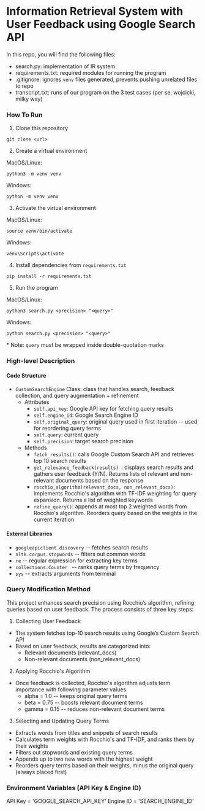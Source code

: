 # Information Retrieval System with User Feedback using Google Search API

In this repo, you will find the following files:
- search.py: implementation of IR system
- requirements.txt: required modules for running the program
- .gitignore: ignores `venv` files generated, prevents pushing unrelated files to repo
- transcript.txt: runs of our program on the 3 test cases (per se, wojcicki, milky way)

### How To Run
1. Clone this repository 
```
git clone <url>
```
2. Create a virtual environment

MacOS/Linux:
```
python3 -m venv venv
```
Windows:
```
python -m venv venv
```
3. Activate the virtual environment

MacOS/Linux:
```
source venv/bin/activate
```
Windows:
```
venv\Scripts\activate
```
4. Install dependencies from `requirements.txt` 
```
pip install -r requirements.txt
```
5. Run the program

MacOS/Linux:
```
python3 search.py <precision> "<query>"
```
Windows:
```
python search.py <precision> "<query>"
```
\* Note: `query` must be wrapped inside double-quotation marks

### High-level Description
#### Code Structure
- `CustomSearchEngine` Class: class that handles search, feedback collection, and query augmentation + refinement
  - Attributes
    - `self.api_key`: Google API key for fetching query results
    - `self.engine_id`: Google Search Engine ID
    - `self.original_query`: original query used in first iteration -- used for reordering query terms 
    - `self.query`: current query
    - `self.precision`: target search precision
  - Methods
    - `fetch_results()`: calls Google Custom Search API and retrieves top 10 search results
    - `get_relevance_feedback(results) `: displays search results and gathers user feedback (Y/N). Returns lists of relevant and non-relevant documents based on the response
    - `rocchio_algorithm(relevant_docs, non_relevant_docs)`: implements Rocchio's algorithm with TF-IDF weighting for query expansion. Returns a list of weighted keywords
    - `refine_query()`: appends at most top 2 weighted words from Rocchio's algorithm. Reorders query based on the weights in the current iteration
#### External Libraries
- `googleapiclient.discovery` -- fetches search results
- `nltk.corpus.stopwords` -- filters out common words
- `re` -- regular expression for extracting key terms
- `collections.Counter ` -- ranks query terms by frequency
- `sys` -- extracts arguments from terminal 

### Query Modification Method
This project enhances search precision using Rocchio’s algorithm, refining queries based on user feedback. The process consists of three key steps:
1. Collecting User Feedback
- The system fetches top-10 search results using Google’s Custom Search API
- Based on user feedback, results are categorized into:
  - Relevant documents (relevant_docs)
  - Non-relevant documents (non_relevant_docs)
2. Applying Rocchio's Algorithm
- Once feedback is collected, Rocchio's algorithm adjusts term importance with following parameter values:
  - alpha = 1.0 -- keeps original query terms
  - beta = 0.75 -- boosts relevant document terms
  - gamma = 0.15 -- reduces non-relevant document terms
3. Selecting and Updating Query Terms
- Extracts words from titles and snippets of search results
- Calculates term weights with Rocchio's and TF-IDF, and ranks them by their weights
- Filters out stopwords and existing query terms
- Appends up to two new words with the highest weight
- Reorders query terms based on their weights, minus the original query (always placed first)

### Environment Variables (API Key & Engine ID)
API Key = 'GOOGLE_SEARCH_API_KEY'
Engine ID = 'SEARCH_ENGINE_ID'
